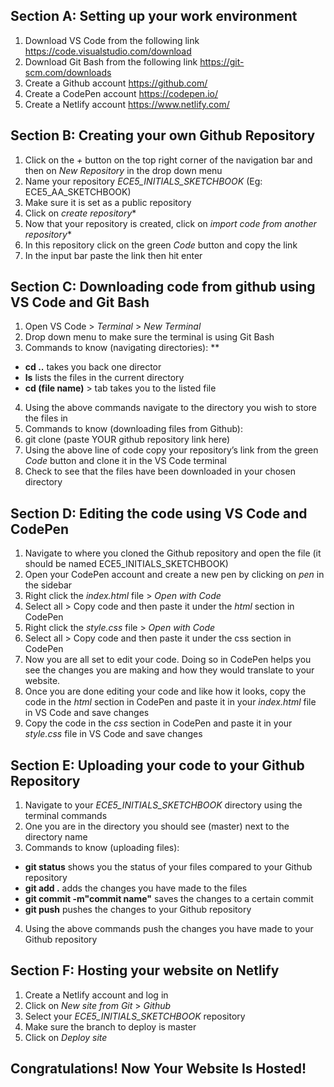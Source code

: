 ## Section A: Setting up your work environment  
1. Download VS Code from the following link https://code.visualstudio.com/download 
2. Download Git Bash from the following link https://git-scm.com/downloads 
3. Create a Github account https://github.com/ 
4. Create a CodePen account https://codepen.io/ 
5. Create a Netlify account https://www.netlify.com/ 

## Section B: Creating your own Github Repository 
1. Click on the *+* button on the top right corner of the navigation bar and then on *New Repository* in the drop down menu
2. Name your repository *ECE5_INITIALS_SKETCHBOOK* (Eg: ECE5_AA_SKETCHBOOK)
3. Make sure it is set as a public repository
4. Click on *create repository**
5. Now that your repository is created, click on *import code from another repository**
6. In this repository click on the green *Code* button and copy the link 
8. In the input bar paste the link then hit enter

## Section C: Downloading code from github using VS Code and Git Bash
1. Open VS Code > *Terminal* > *New Terminal* 
2. Drop down menu to make sure the terminal is using Git Bash 
3. Commands to know (navigating directories): ** 
  - **cd ..** takes you back one director
  - **ls** lists the files in the current directory 
  - **cd (file name)** > tab takes you to the listed file
4. Using the above commands navigate to the directory you wish to store the files in
5. Commands to know (downloading files from Github):
6. git clone (paste YOUR github repository link here)
7. Using the above line of code copy your repository’s link from the green *Code* button and clone it in the VS Code terminal 
8. Check to see that the files have been downloaded in your chosen directory

## Section D: Editing the code using VS Code and CodePen
1. Navigate to where you cloned the Github repository and open the file (it should be named ECE5_INITIALS_SKETCHBOOK)
2. Open your CodePen account and create a new pen by clicking on *pen* in the sidebar
3. Right click the *index.html* file > *Open with Code* 
4. Select all > Copy code and then paste it under the *html* section in CodePen
5. Right click the *style.css* file > *Open with Code* 
6. Select all > Copy code and then paste it under the css section in CodePen
7. Now you are all set to edit your code. Doing so in CodePen helps you see the changes you are making and how they would translate to your website.
8. Once you are done editing your code and like how it looks, copy the code in the *html* section in CodePen and paste it in your *index.html* file in VS Code and save changes
9. Copy the code in the *css* section in CodePen and paste it in your *style.css* file in VS Code and save changes

## Section E: Uploading your code to your Github Repository 
1. Navigate to your *ECE5_INITIALS_SKETCHBOOK* directory using the terminal commands
2. One you are in the directory you should see (master) next to the directory name
3. Commands to know (uploading files):
  - **git status** shows you the status of your files compared to your Github repository
  - **git add .** adds the changes you have made to the files
  - **git commit -m"commit name"** saves the changes to a certain commit
  - **git push** pushes the changes to your Github repository
4. Using the above commands push the changes you have made to your Github repository

## Section F: Hosting your website on Netlify
1. Create a Netlify account and log in
2. Click on *New site from Git* > *Github*
3. Select your *ECE5_INITIALS_SKETCHBOOK* repository 
4. Make sure the branch to deploy is master
5. Click on *Deploy site* 

## Congratulations! Now Your Website Is Hosted!

